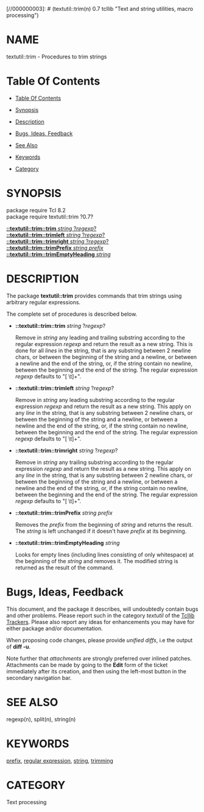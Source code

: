 
[//000000001]: # (textutil::trim - Text and string utilities, macro processing)
[//000000002]: # (Generated from file 'trim.man' by tcllib/doctools with format 'markdown')
[//000000003]: # (textutil::trim(n) 0.7 tcllib "Text and string utilities, macro processing")

# NAME

textutil::trim - Procedures to trim strings

# <a name='toc'></a>Table Of Contents

  -  [Table Of Contents](#toc)

  -  [Synopsis](#synopsis)

  -  [Description](#section1)

  -  [Bugs, Ideas, Feedback](#section2)

  -  [See Also](#see-also)

  -  [Keywords](#keywords)

  -  [Category](#category)

# <a name='synopsis'></a>SYNOPSIS

package require Tcl 8.2  
package require textutil::trim ?0.7?  

[__::textutil::trim::trim__ *string* ?*regexp*?](#1)  
[__::textutil::trim::trimleft__ *string* ?*regexp*?](#2)  
[__::textutil::trim::trimright__ *string* ?*regexp*?](#3)  
[__::textutil::trim::trimPrefix__ *string* *prefix*](#4)  
[__::textutil::trim::trimEmptyHeading__ *string*](#5)  

# <a name='description'></a>DESCRIPTION

The package __textutil::trim__ provides commands that trim strings using
arbitrary regular expressions.

The complete set of procedures is described below.

  - <a name='1'></a>__::textutil::trim::trim__ *string* ?*regexp*?

    Remove in *string* any leading and trailing substring according to the
    regular expression *regexp* and return the result as a new string. This is
    done for all *lines* in the string, that is any substring between 2 newline
    chars, or between the beginning of the string and a newline, or between a
    newline and the end of the string, or, if the string contain no newline,
    between the beginning and the end of the string. The regular expression
    *regexp* defaults to "[ \\t]+".

  - <a name='2'></a>__::textutil::trim::trimleft__ *string* ?*regexp*?

    Remove in *string* any leading substring according to the regular expression
    *regexp* and return the result as a new string. This apply on any *line* in
    the string, that is any substring between 2 newline chars, or between the
    beginning of the string and a newline, or between a newline and the end of
    the string, or, if the string contain no newline, between the beginning and
    the end of the string. The regular expression *regexp* defaults to "[
    \\t]+".

  - <a name='3'></a>__::textutil::trim::trimright__ *string* ?*regexp*?

    Remove in *string* any trailing substring according to the regular
    expression *regexp* and return the result as a new string. This apply on any
    *line* in the string, that is any substring between 2 newline chars, or
    between the beginning of the string and a newline, or between a newline and
    the end of the string, or, if the string contain no newline, between the
    beginning and the end of the string. The regular expression *regexp*
    defaults to "[ \\t]+".

  - <a name='4'></a>__::textutil::trim::trimPrefix__ *string* *prefix*

    Removes the *prefix* from the beginning of *string* and returns the result.
    The *string* is left unchanged if it doesn't have *prefix* at its beginning.

  - <a name='5'></a>__::textutil::trim::trimEmptyHeading__ *string*

    Looks for empty lines (including lines consisting of only whitespace) at the
    beginning of the *string* and removes it. The modified string is returned as
    the result of the command.

# <a name='section2'></a>Bugs, Ideas, Feedback

This document, and the package it describes, will undoubtedly contain bugs and
other problems. Please report such in the category *textutil* of the [Tcllib
Trackers](http://core.tcl.tk/tcllib/reportlist). Please also report any ideas
for enhancements you may have for either package and/or documentation.

When proposing code changes, please provide *unified diffs*, i.e the output of
__diff -u__.

Note further that *attachments* are strongly preferred over inlined patches.
Attachments can be made by going to the __Edit__ form of the ticket immediately
after its creation, and then using the left-most button in the secondary
navigation bar.

# <a name='see-also'></a>SEE ALSO

regexp(n), split(n), string(n)

# <a name='keywords'></a>KEYWORDS

[prefix](../../../../index.md#prefix), [regular
expression](../../../../index.md#regular_expression),
[string](../../../../index.md#string), [trimming](../../../../index.md#trimming)

# <a name='category'></a>CATEGORY

Text processing
